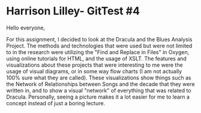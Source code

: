 # Harrison Lilley- GitTest #4

Hello everyone,

For this assignment, I decided to look at the Dracula and the Blues Analysis Project. The methods and technologies that were used but were not limited to in the research were utilizing the "Find and Replace in Files" in Oxygen, using online tutorials for HTML, and the usage of XSLT. The features and visualizations about these projects that were interesting to me were the usage of visual diagrams, or in some way flow charts (I am not actually 100% sure what they are called). These visualizations show things such as the Network of Relationships between Songs and the decade that they were written in, and to show a visual "network" of everything that was related to Dracula. Personally, seeing a picture makes it a lot easier for me to learn a concept instead of just a boring lecture.
